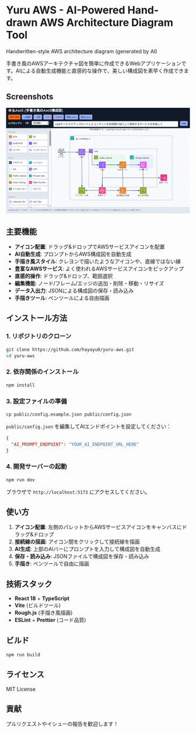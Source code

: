 # Yuru AWS - AI-Powered Hand-drawn AWS Architecture Diagram Tool

Handwritten-style AWS architecture diagram (generated by AI)

手書き風のAWSアーキテクチャ図を簡単に作成できるWebアプリケーションです。AIによる自動生成機能と直感的な操作で、美しい構成図を素早く作成できます。

## Screenshots

![Yuru AWS Interface](./docs/images/sample-web-image.png)

<!-- Add more screenshots here -->
<!-- ![AI Generation](./docs/images/ai-generation.png) -->
<!-- ![Hand-drawn Style](./docs/images/hand-drawn-style.png) -->

## 主要機能

- **アイコン配置**: ドラッグ&ドロップでAWSサービスアイコンを配置
- **AI自動生成**: プロンプトからAWS構成図を自動生成
- **手描き風スタイル**: クレヨンで描いたようなアイコンや、直線ではない線
- **豊富なAWSサービス**: よく使われるAWSサービスアイコンをピックアップ
- **直感的操作**: ドラッグ&ドロップ、範囲選択
- **編集機能**: ノード/フレーム/エッジの追加・削除・移動・リサイズ
- **データ入出力**: JSONによる構成図の保存・読み込み
- **手描きツール**: ペンツールによる自由描画

## インストール方法

### 1. リポジトリのクローン
```bash
git clone https://github.com/hayayu0/yuru-aws.git
cd yuru-aws
```

### 2. 依存関係のインストール
```bash
npm install
```

### 3. 設定ファイルの準備
```bash
cp public/config.example.json public/config.json
```

`public/config.json` を編集してAIエンドポイントを設定してください：
```json
{
  "AI_PROMPT_ENDPOINT": "YOUR_AI_ENDPOINT_URL_HERE"
}
```

### 4. 開発サーバーの起動
```bash
npm run dev
```

ブラウザで `http://localhost:5173` にアクセスしてください。

## 使い方

1. **アイコン配置**: 左側のパレットからAWSサービスアイコンをキャンバスにドラッグ&ドロップ
2. **接続線の描画**: アイコン間をクリックして接続線を描画
3. **AI生成**: 上部のAIバーにプロンプトを入力して構成図を自動生成
4. **保存・読み込み**: JSONファイルで構成図を保存・読み込み
5. **手描き**: ペンツールで自由に描画

## 技術スタック

- **React 18** + **TypeScript**
- **Vite** (ビルドツール)
- **Rough.js** (手描き風描画)
- **ESLint** + **Prettier** (コード品質)

## ビルド

```bash
npm run build
```

## ライセンス

MIT License

## 貢献

プルリクエストやイシューの報告を歓迎します！
